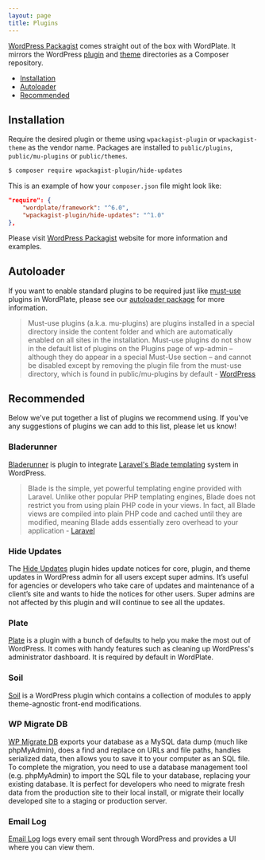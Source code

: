 ```yaml
---
layout: page
title: Plugins
---
```


[WordPress Packagist](https://wpackagist.org) comes straight out of the box with WordPlate. It mirrors the WordPress [plugin](https://plugins.svn.wordpress.org) and [theme](https://themes.svn.wordpress.org) directories as a Composer repository.

- [Installation](#installation)
- [Autoloader](#autoloader)
- [Recommended](#recommended)

## Installation

Require the desired plugin or theme using `wpackagist-plugin` or `wpackagist-theme` as the vendor name. Packages are installed to `public/plugins`, `public/mu-plugins` or `public/themes`.

```bash
$ composer require wpackagist-plugin/hide-updates
```

This is an example of how your `composer.json` file might look like:

```json
"require": {
    "wordplate/framework": "^6.0",
    "wpackagist-plugin/hide-updates": "^1.0"
},
```

Please visit [WordPress Packagist](https://wpackagist.org) website for more information and examples.

## Autoloader

If you want to enable standard plugins to be required just like [must-use](https://codex.wordpress.org/Must_Use_Plugins) plugins in WordPlate, please see our [autoloader package](https://github.com/wordplate/autoloader#readme) for more information.

> Must-use plugins (a.k.a. mu-plugins) are plugins installed in a special directory inside the content folder and which are automatically enabled on all sites in the installation. Must-use plugins do not show in the default list of plugins on the Plugins page of wp-admin – although they do appear in a special Must-Use section – and cannot be disabled except by removing the plugin file from the must-use directory, which is found in public/mu-plugins by default - [WordPress](https://codex.wordpress.org/Must_Use_Plugins)

## Recommended

Below we've put together a list of plugins we recommend using. If you've any suggestions of plugins we can add to this list, please let us know!

### Bladerunner

[Bladerunner](https://github.com/ekandreas/bladerunner) is plugin to integrate [Laravel's Blade templating](https://laravel.com/docs/5.4/blade) system in WordPress.

> Blade is the simple, yet powerful templating engine provided with Laravel. Unlike other popular PHP templating engines, Blade does not restrict you from using plain PHP code in your views. In fact, all Blade views are compiled into plain PHP code and cached until they are modified, meaning Blade adds essentially zero overhead to your application - [Laravel](https://laravel.com/docs/5.4/blade)

### Hide Updates

The [Hide Updates](https://wordpress.org/plugins/hide-updates) plugin hides update notices for core, plugin, and theme updates in WordPress admin for all users except super admins. It’s useful for agencies or developers who take care of updates and maintenance of a client’s site and wants to hide the notices for other users. Super admins are not affected by this plugin and will continue to see all the updates.

### Plate

[Plate](https://github.com/wordplate/plate#readme) is a plugin with a bunch of defaults to help you make the most out of WordPress. It comes with handy features such as cleaning up WordPress's administrator dashboard. It is required by default in WordPlate.

### Soil

[Soil](https://roots.io/plugins/soil) is a WordPress plugin which contains a collection of modules to apply theme-agnostic front-end modifications.

### WP Migrate DB

[WP Migrate DB](https://wordpress.org/plugins/wp-migrate-db) exports your database as a MySQL data dump (much like phpMyAdmin), does a find and replace on URLs and file paths, handles serialized data, then allows you to save it to your computer as an SQL file. To complete the migration, you need to use a database management tool (e.g. phpMyAdmin) to import the SQL file to your database, replacing your existing database. It is perfect for developers who need to migrate fresh data from the production site to their local install, or migrate their locally developed site to a staging or production server.


### Email Log

[Email Log](https://sv.wordpress.org/plugins/email-log/) logs every email sent through WordPress and provides a UI where you can view them.
